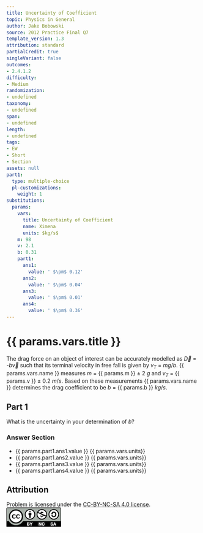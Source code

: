 ```yaml
---
title: Uncertainty of Coefficient
topic: Physics in General
author: Jake Bobowski
source: 2012 Practice Final Q7
template_version: 1.3
attribution: standard
partialCredit: true
singleVariant: false
outcomes:
- 2.4.1.2
difficulty:
- Medium
randomization:
- undefined
taxonomy:
- undefined
span:
- undefined
length:
- undefined
tags:
- EW
- Short
- Section
assets: null
part1:
  type: multiple-choice
  pl-customizations:
    weight: 1
substitutions:
  params:
    vars:
      title: Uncertainty of Coefficient
      name: Ximena
      units: $kg/s$
    m: 98
    v: 2.1
    b: 0.31
    part1:
      ans1:
        value: ' $\pm$ 0.12'
      ans2:
        value: ' $\pm$ 0.04'
      ans3:
        value: ' $\pm$ 0.01'
      ans4:
        value: ' $\pm$ 0.36'
---
```

# {{ params.vars.title }}
The drag force on an object of interest can be accurately modelled as $\vec{D}$ = -$b\vec{v}$ such that its terminal velocity in free fall is given by $v_T$ = $mg/b$.
{{ params.vars.name }} measures $m$ = {{ params.m }} $\pm$ 2 $g$ and $v_T$ = {{ params.v }} $\pm$ 0.2 $m/s$.
Based on these measurements {{ params.vars.name }} determines the drag coefficient to be $b$ = {{ params.b }} $kg/s$.

## Part 1

What is the uncertainty in your determination of $b$?

### Answer Section

- {{ params.part1.ans1.value }} {{ params.vars.units}}
- {{ params.part1.ans2.value }} {{ params.vars.units}}
- {{ params.part1.ans3.value }} {{ params.vars.units}}
- {{ params.part1.ans4.value }} {{ params.vars.units}}

## Attribution

Problem is licensed under the [CC-BY-NC-SA 4.0 license](https://creativecommons.org/licenses/by-nc-sa/4.0/).<br> ![The Creative Commons 4.0 license requiring attribution-BY, non-commercial-NC, and share-alike-SA license.](https://raw.githubusercontent.com/firasm/bits/master/by-nc-sa.png)